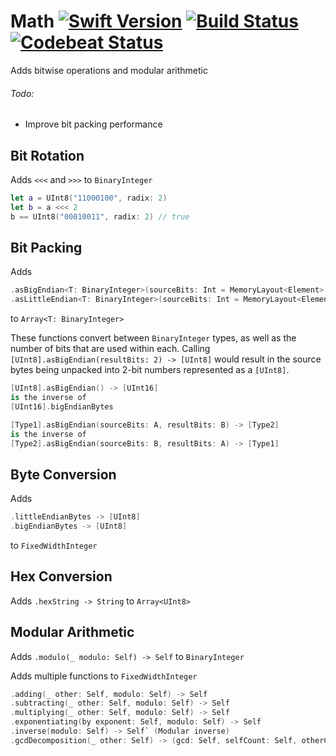 Math [![Swift Version](https://img.shields.io/badge/Swift-4.1-orange.svg)](https://swift.org/download/#snapshots) [![Build Status](https://travis-ci.org/DavidSkrundz/Math.svg?branch=master)](https://travis-ci.org/DavidSkrundz/Math) [![Codebeat Status](https://codebeat.co/badges/1be2981d-cfc2-42d3-aa44-1451a1660d60)](https://codebeat.co/projects/github-com-davidskrundz-math-master)
====

Adds bitwise operations and modular arithmetic

###### Todo:
- Improve bit packing performance


Bit Rotation
------------

Adds `<<<` and `>>>` to `BinaryInteger`

```Swift
let a = UInt8("11000100", radix: 2)
let b = a <<< 2
b == UInt8("00010011", radix: 2) // true
```

Bit Packing
-----------

Adds

```Swift
.asBigEndian<T: BinaryInteger>(sourceBits: Int = MemoryLayout<Element>.size * 8, resultBits: Int = MemoryLayout<T>.size * 8) -> [T]
.asLittleEndian<T: BinaryInteger>(sourceBits: Int = MemoryLayout<Element>.size * 8, resultBits: Int = MemoryLayout<T>.size * 8) -> [T]
```

to `Array<T: BinaryInteger>`

These functions convert between `BinaryInteger` types, as well as the number of bits that are used within each. Calling `[UInt8].asBigEndian(resultBits: 2) -> [UInt8]` would result in the source bytes being unpacked into 2-bit numbers represented as a `[UInt8]`.

``` Swift
[UInt8].asBigEndian() -> [UInt16]
is the inverse of
[UInt16].bigEndianBytes
```

```Swift
[Type1].asBigEndian(sourceBits: A, resultBits: B) -> [Type2]
is the inverse of
[Type2].asBigEndian(sourceBits: B, resultBits: A) -> [Type1]
```

Byte Conversion
---------------

Adds

```Swift
.littleEndianBytes -> [UInt8]
.bigEndianBytes -> [UInt8]
```

to `FixedWidthInteger`

Hex Conversion
--------------

Adds `.hexString -> String` to `Array<UInt8>`

Modular Arithmetic
------------------

Adds `.modulo(_ modulo: Self) -> Self` to `BinaryInteger`

Adds multiple functions to `FixedWidthInteger`

```Swift
.adding(_ other: Self, modulo: Self) -> Self
.subtracting(_ other: Self, modulo: Self) -> Self
.multiplying(_ other: Self, modulo: Self) -> Self
.exponentiating(by exponent: Self, modulo: Self) -> Self
.inverse(modulo: Self) -> Self` (Modular inverse)
.gcdDecomposition(_ other: Self) -> (gcd: Self, selfCount: Self, otherCount: Self)
```
